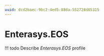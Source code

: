 ```yaml
---
uuid: dcd2baec-9bc2-4ed5-88da-552728d65315
---
```



# Enterasys.EOS


<!-- prettier-ignore -->
!!! todo
    Describe *Enterasys.EOS* profile
